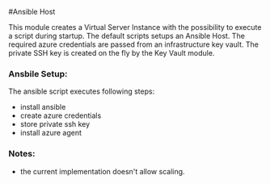 #Ansible Host

This module creates a Virtual Server Instance with the possibility to execute a script during startup.
The default scripts setups an Ansible Host. The required azure credentials are passed from an infrastructure key vault. 
The private SSH key is created on the fly by the Key Vault module.

### Ansbile Setup:

The ansible script executes following steps: 

- install ansible
- create azure credentials 
- store private ssh key
- install azure agent 

### Notes:

- the current implementation doesn't allow scaling.
